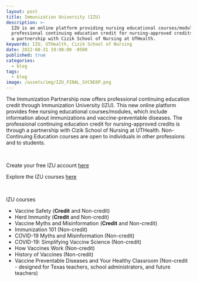 ```yaml
---
layout: post
title: Immunization University (IZU)
description: >-
  IZU is an online platform providing nursing educational courses/modules for
  professional continuing education credit for nursing-approved credits through
  a partnership with Cizik School of Nursing at UTHealth.
keywords: IZU, UTHealth, Cizik School of Nursing
date: 2022-08-31 19:00:00 -0500
published: true
categories:
  - blog
tags:
  - blog
image: /assets/img/IZU_FINAL_SVC9E6P.png
---
```

The Immunization Partnership now offers professional continuing education credit through Immunization University (IZU). This new online platform provides free nursing educational courses/modules, which include information about immunizations and vaccine-preventable diseases. The professional continuing education credit for nursing-approved credits is through a partnership with Cizik School of Nursing at UTHealth. Non-Continuing Education courses are open to individuals in other professions and to students.

&nbsp;

Create your free IZU account [here](https://immunizeusa.org/account/login/?next=/account/)

Explore the IZU courses [here](https://immunizeusa.org/products/collection/courses-1/)

&nbsp;

IZU courses

* Vaccine Safety (**Credit** and Non-credit)
* Herd Immunity (**Credit** and Non-credit)
* Vaccine Myths and Misinformation (**Credit** and Non-credit)
* Immunization 101 (Non-credit)
* COVID-19 Myths and Misinformation (Non-credit)
* COVID-19: Simplifying Vaccine Science (Non-credit)
* How Vaccines Work (Non-credit)
* History of Vaccines (Non-credit)
* Vaccine Preventable Diseases and Your Healthy Classroom (Non-credit - designed for Texas teachers, school administrators, and future teachers)

&nbsp;

&nbsp;